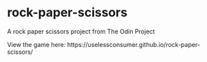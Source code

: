 # rock-paper-scissors
A rock paper scissors project from The Odin Project
<p>View the game here: https://uselessconsumer.github.io/rock-paper-scissors/</p>
